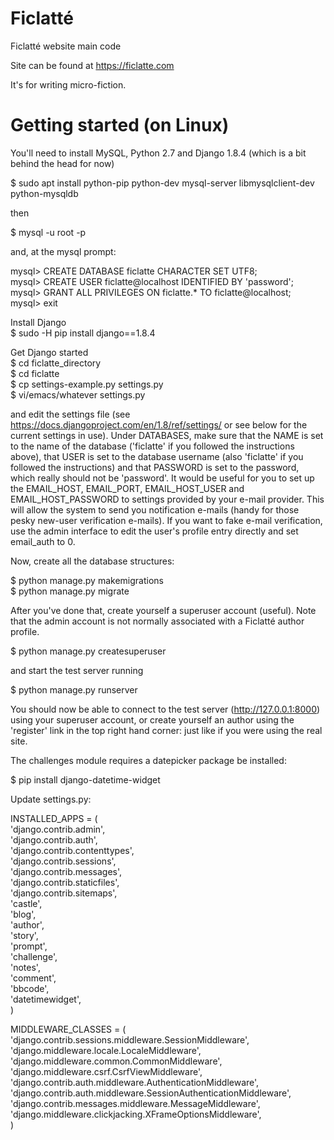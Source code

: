 # Ficlatté
Ficlatté website main code

Site can be found at https://ficlatte.com

It's for writing micro-fiction.

# Getting started (on Linux)
You'll need to install MySQL, Python 2.7 and Django 1.8.4 (which is a bit behind the head for now)

$ sudo apt install python-pip python-dev mysql-server libmysqlclient-dev python-mysqldb

then

$ mysql -u root -p

and, at the mysql prompt:

mysql> CREATE DATABASE ficlatte CHARACTER SET UTF8;  
mysql> CREATE USER ficlatte@localhost IDENTIFIED BY 'password';  
mysql> GRANT ALL PRIVILEGES ON ficlatte.* TO ficlatte@localhost;  
mysql> exit

Install Django  
$ sudo -H pip install django==1.8.4

Get Django started  
$ cd ficlatte_directory  
$ cd ficlatte  
$ cp settings-example.py settings.py  
$ vi/emacs/whatever settings.py  

and edit the settings file (see https://docs.djangoproject.com/en/1.8/ref/settings/ or see below for the current settings in use).  Under DATABASES, make sure that the NAME is set to the name of the database ('ficlatte' if you followed the instructions above), that USER is set to the database username (also 'ficlatte' if you followed the instructions) and that PASSWORD is set to the password, which really should not be 'password'.  It would be useful for you to set up the EMAIL_HOST, EMAIL_PORT, EMAIL_HOST_USER and EMAIL_HOST_PASSWORD to settings provided by your e-mail provider.  This will allow the system to send you notification e-mails (handy for those pesky new-user verification e-mails).  If you want to fake e-mail verification, use the admin interface to edit the user's profile entry directly and set email_auth to 0.

Now, create all the database structures:

$ python manage.py makemigrations  
$ python manage.py migrate

After you've done that, create yourself a superuser account (useful).  Note that the admin account is not normally associated with a Ficlatté author profile.

$ python manage.py createsuperuser

and start the test server running

$ python manage.py runserver

You should now be able to connect to the test server (http://127.0.0.1:8000) using your superuser account, or create yourself an author using the 'register' link in the top right hand corner: just like if you were using the real site.

The challenges module requires a datepicker package be installed:

$ pip install django-datetime-widget

Update settings.py:

INSTALLED_APPS = (  
    'django.contrib.admin',  
    'django.contrib.auth',  
    'django.contrib.contenttypes',  
    'django.contrib.sessions',  
    'django.contrib.messages',  
    'django.contrib.staticfiles',  
    'django.contrib.sitemaps',  
    'castle',  
    'blog',  
    'author',  
    'story',  
    'prompt',  
    'challenge',  
    'notes',  
    'comment',  
    'bbcode',  
    'datetimewidget',  
)   

MIDDLEWARE_CLASSES = (  
    'django.contrib.sessions.middleware.SessionMiddleware',  
    'django.middleware.locale.LocaleMiddleware',  
    'django.middleware.common.CommonMiddleware',  
    'django.middleware.csrf.CsrfViewMiddleware',  
    'django.contrib.auth.middleware.AuthenticationMiddleware',  
    'django.contrib.auth.middleware.SessionAuthenticationMiddleware',  
    'django.contrib.messages.middleware.MessageMiddleware',  
    'django.middleware.clickjacking.XFrameOptionsMiddleware',  
)  

